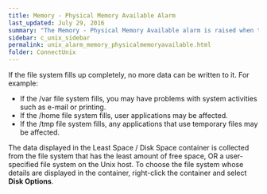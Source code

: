 ```yaml
---
title: Memory - Physical Memory Available Alarm
last_updated: July 29, 2016
summary: "The Memory - Physical Memory Available alarm is raised when the available memory drops below a threshold."
sidebar: c_unix_sidebar
permalink: unix_alarm_memory_physicalmemoryavailable.html
folder: ConnectUnix
---
```



If the file system fills up completely, no more data can be written to it. For example:

* If the /var file system fills, you may have problems with system activities such as e-mail or printing.
* If the /home file system fills, user applications may be affected.
* If the /tmp file system fills, any applications that use temporary files may be affected.


The data displayed in the Least Space / Disk Space container is collected from the file system that has the least amount of free space, OR a user-specified file system on the Unix host. To choose the file system whose details are displayed in the container, right-click the container and select **Disk Options**.
